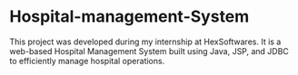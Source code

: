 # Hospital-management-System
This project was developed during my internship at HexSoftwares. It is a web-based Hospital Management System built using Java, JSP, and JDBC to efficiently manage hospital operations.
